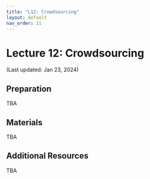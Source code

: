 ```yaml
---
title: "L12: Crowdsourcing"
layout: default
nav_order: 11
---
```


# Lecture 12: Crowdsourcing

(Last updated: Jan 23, 2024)

## Preparation

TBA

## Materials

TBA

## Additional Resources

TBA
